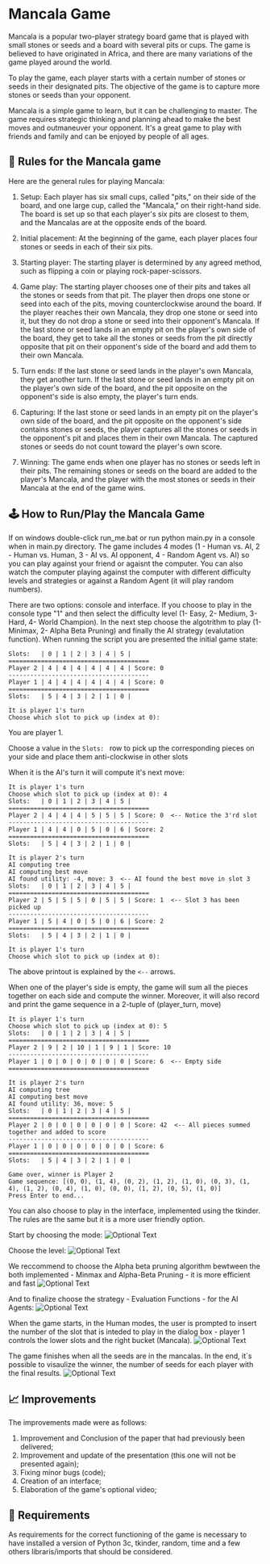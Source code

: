 # Mancala Game
Mancala is a popular two-player strategy board game that is played with small stones or seeds and a board with several pits or cups. The game is believed to have originated in Africa, and there are many variations of the game played around the world.

To play the game, each player starts with a certain number of stones or seeds in their designated pits. The objective of the game is to capture more stones or seeds than your opponent.

Mancala is a simple game to learn, but it can be challenging to master. The game requires strategic thinking and planning ahead to make the best moves and outmaneuver your opponent. It's a great game to play with friends and family and can be enjoyed by people of all ages.

## 📒 Rules for the Mancala game
Here are the general rules for playing Mancala:

1. Setup: Each player has six small cups, called "pits," on their side of the board, and one large cup, called the "Mancala," on their right-hand side. The board is set up so that each player's six pits are closest to them, and the Mancalas are at the opposite ends of the board.

2. Initial placement: At the beginning of the game, each player places four stones or seeds in each of their six pits.

3. Starting player: The starting player is determined by any agreed method, such as flipping a coin or playing rock-paper-scissors.

4. Game play: The starting player chooses one of their pits and takes all the stones or seeds from that pit. The player then drops one stone or seed into each of the pits, moving counterclockwise around the board. If the player reaches their own Mancala, they drop one stone or seed into it, but they do not drop a stone or seed into their opponent's Mancala. If the last stone or seed lands in an empty pit on the player's own side of the board, they get to take all the stones or seeds from the pit directly opposite that pit on their opponent's side of the board and add them to their own Mancala.

5. Turn ends: If the last stone or seed lands in the player's own Mancala, they get another turn. If the last stone or seed lands in an empty pit on the player's own side of the board, and the pit opposite on the opponent's side is also empty, the player's turn ends.

6. Capturing: If the last stone or seed lands in an empty pit on the player's own side of the board, and the pit opposite on the opponent's side contains stones or seeds, the player captures all the stones or seeds in the opponent's pit and places them in their own Mancala. The captured stones or seeds do not count toward the player's own score.

7. Winning: The game ends when one player has no stones or seeds left in their pits. The remaining stones or seeds on the board are added to the player's Mancala, and the player with the most stones or seeds in their Mancala at the end of the game wins.

## 🕹️ How to Run/Play the Mancala Game
If on windows double-click run_me.bat or run python main.py in a console when in main.py directory.
The game includes 4 modes (1 - Human vs. AI, 2 - Human vs. Human, 3 - AI vs. AI opponent, 4 - Random Agent vs. AI) so you can play against your friend or agaisnt the computer. You can also watch the computer playing against the computer with different difficulty levels and strategies or against a Random Agent (it will play random numbers).

There are two options: console and interface.
If you choose to play in the console type "1" and then select the difficulty level (1- Easy, 2- Medium, 3- Hard, 4- World Champion).
In the next step choose the algotrithm to play (1- Minimax, 2- Alpha Beta Pruning) and finally the AI strategy (evalutation function).
When running the script you are presented the initial game state:

```
Slots:   | 0 | 1 | 2 | 3 | 4 | 5 |
=======================================
Player 2 | 4 | 4 | 4 | 4 | 4 | 4 | Score: 0
---------------------------------------
Player 1 | 4 | 4 | 4 | 4 | 4 | 4 | Score: 0
=======================================
Slots:   | 5 | 4 | 3 | 2 | 1 | 0 |

It is player 1's turn
Choose which slot to pick up (index at 0): 
```

You are player 1.

Choose a value in the `Slots: ` row to pick up the corresponding pieces on your side 
and place them anti-clockwise in other slots

When it is the AI's turn it will compute it's next move:

```
It is player 1's turn
Choose which slot to pick up (index at 0): 4
Slots:   | 0 | 1 | 2 | 3 | 4 | 5 |
=======================================
Player 2 | 4 | 4 | 4 | 5 | 5 | 5 | Score: 0  <-- Notice the 3'rd slot
---------------------------------------
Player 1 | 4 | 4 | 0 | 5 | 0 | 6 | Score: 2
=======================================
Slots:   | 5 | 4 | 3 | 2 | 1 | 0 |

It is player 2's turn
AI computing tree
AI computing best move
AI found utility: -4, move: 3  <-- AI found the best move in slot 3
Slots:   | 0 | 1 | 2 | 3 | 4 | 5 |
=======================================
Player 2 | 5 | 5 | 5 | 0 | 5 | 5 | Score: 1  <-- Slot 3 has been picked up
---------------------------------------
Player 1 | 5 | 4 | 0 | 5 | 0 | 6 | Score: 2
=======================================
Slots:   | 5 | 4 | 3 | 2 | 1 | 0 |

It is player 1's turn
Choose which slot to pick up (index at 0): 
```

The above printout is explained by the `<--` arrows.

When one of the player's side is empty, the game will sum all the pieces together on each side
and compute the winner. Moreover, it will also record and print the game sequence in a 2-tuple
of (player_turn, move)

```
It is player 1's turn
Choose which slot to pick up (index at 0): 5
Slots:   | 0 | 1 | 2 | 3 | 4 | 5 |
=======================================
Player 2 | 9 | 2 | 10 | 1 | 9 | 1 | Score: 10
---------------------------------------
Player 1 | 0 | 0 | 0 | 0 | 0 | 0 | Score: 6  <-- Empty side
=======================================

It is player 2's turn
AI computing tree
AI computing best move
AI found utility: 36, move: 5
Slots:   | 0 | 1 | 2 | 3 | 4 | 5 |
=======================================
Player 2 | 0 | 0 | 0 | 0 | 0 | 0 | Score: 42  <-- All pieces summed together and added to score
---------------------------------------
Player 1 | 0 | 0 | 0 | 0 | 0 | 0 | Score: 6
=======================================
Slots:   | 5 | 4 | 3 | 2 | 1 | 0 |

Game over, winner is Player 2
Game sequence: [(0, 0), (1, 4), (0, 2), (1, 2), (1, 0), (0, 3), (1, 4), (1, 2), (0, 4), (1, 0), (0, 0), (1, 2), (0, 5), (1, 0)]
Press Enter to end...
```
You can also choose to play in the interface, implemented using the tkinder. The rules are the same but it is a more user friendly option.

Start by choosing the mode:
![Optional Text](\images\MenuInterface.jpeg)

Choose the level:
![Optional Text](\images\DifficultyLevel_Choice.jpeg)

We reccommend to choose the Alpha beta pruning algorithm bewtween the both implemented - Minmax and Alpha-Beta Pruning - it is more efficient and fast
![Optional Text](\images\Algorithm_Choice.jpeg)

And to finalize choose the strategy - Evaluation Functions - for the AI Agents:
![Optional Text](\images\EvaluationFunction_Choice.jpeg)

When the game starts, in the Human modes, the user is prompted to insert the number of the slot that is inteded to play in the dialog box - player 1 controls the lower slots and the right bucket (Mancala).
![Optional Text](\images\Slot_Choice.jpeg)

The game finishes when all the seeds are in the mancalas. In the end, it´s possible to visaulize the winner, the number of seeds for each player with the final results.
![Optional Text](\images\GameOver.jpeg)

## 📈 Improvements
The improvements made were as follows:
1. Improvement and Conclusion of the paper that had previously been delivered;
2. Improvement and update of the presentation (this one will not be presented again);
3. Fixing minor bugs (code);
4. Creation of an interface;
5. Elaboration of the game's optional video;

## 📜 Requirements
As requirements for the correct functioning of the game is necessary to have installed a version of Python 3c, tkinder, random, time and a few others libraris/imports that should be considered. 

